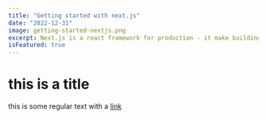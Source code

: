 ```yaml
---
title: "Getting started with next.js"
date: "2022-12-31"
image: getting-started-nextjs.png
excerpt: Next.js is a react framework for production - it make building fullstack web applications.
isFeatured: true
---
```


# this is a title

this is some regular text with a [link](https://google.com)
